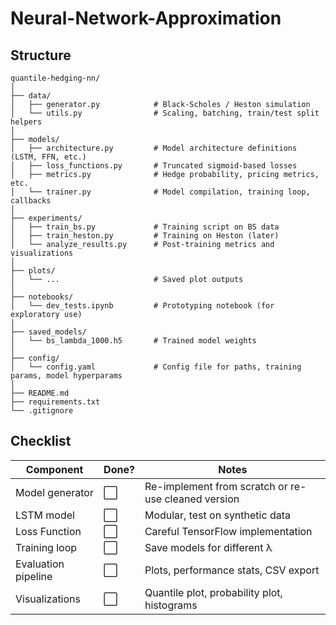 # Neural-Network-Approximation

## Structure
```
quantile-hedging-nn/
│
├── data/
│   ├── generator.py            # Black-Scholes / Heston simulation
│   └── utils.py                # Scaling, batching, train/test split helpers
│
├── models/
│   ├── architecture.py         # Model architecture definitions (LSTM, FFN, etc.)
│   ├── loss_functions.py       # Truncated sigmoid-based losses
│   ├── metrics.py              # Hedge probability, pricing metrics, etc.
│   └── trainer.py              # Model compilation, training loop, callbacks
│
├── experiments/
│   ├── train_bs.py             # Training script on BS data
│   ├── train_heston.py         # Training on Heston (later)
│   └── analyze_results.py      # Post-training metrics and visualizations
│
├── plots/
│   └── ...                     # Saved plot outputs
│
├── notebooks/
│   └── dev_tests.ipynb         # Prototyping notebook (for exploratory use)
│
├── saved_models/
│   └── bs_lambda_1000.h5       # Trained model weights
│
├── config/
│   └── config.yaml             # Config file for paths, training params, model hyperparams
│
├── README.md
├── requirements.txt
└── .gitignore

```

## Checklist
| Component              | Done? | Notes                                               |
| ---------------------- | ----- | --------------------------------------------------- |
| Model generator        | ⬜     | Re-implement from scratch or re-use cleaned version |
| LSTM model             | ⬜     | Modular, test on synthetic data                     |
| Loss Function          | ⬜     | Careful TensorFlow implementation                   |
| Training loop          | ⬜     | Save models for different λ                         |
| Evaluation pipeline    | ⬜     | Plots, performance stats, CSV export                |
| Visualizations         | ⬜     | Quantile plot, probability plot, histograms         |
